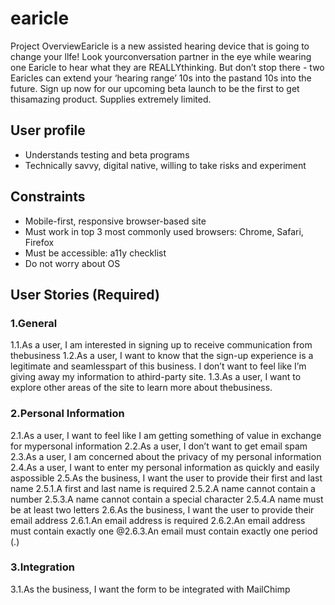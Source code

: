 # earicle

Project OverviewEaricle is a new assisted hearing device that is going to change your llfe! Look yourconversation partner in the eye while wearing one Earicle to hear what they are REALLYthinking. But don’t stop there - two Earicles can extend your ‘hearing range’ 10s into the pastand 10s into the future. Sign up now for our upcoming beta launch to be the first to get thisamazing product. Supplies extremely limited.


## User profile
- Understands testing and beta programs
- Technically savvy, digital native, willing to take risks and experiment

## Constraints
- Mobile-first, responsive browser-based site
- Must work in top 3 most commonly used browsers: Chrome, Safari, Firefox
- Must be accessible: ​a11y checklist
- Do not worry about OS


## User Stories (Required)
### 1.General
1.1.As a user, I am interested in signing up to receive communication from thebusiness
1.2.As a user, I want to know that the sign-up experience is a legitimate and seamlesspart of this business. I don’t want to feel like I’m giving away my information to athird-party site.
1.3.As a user,  I want to explore other areas of the site to learn more about thebusiness.

### 2.Personal Information
2.1.As a user, I want to feel like I am getting something of value in exchange for mypersonal information
2.2.As a user, I don’t want to get email spam
2.3.As a user, I am concerned about the privacy of my personal information
2.4.As a user, I want to enter my personal information as quickly and easily aspossible
2.5.As the business, I want the user to provide their first and last name
2.5.1.A first and last name is required
2.5.2.A name cannot contain a number
2.5.3.A name cannot contain a special character
2.5.4.A name must be at least two letters
2.6.As the business, I want the user to provide their email address
2.6.1.An email address is required
2.6.2.An email address must contain exactly one @2.6.3.An email must contain exactly one period (.)

### 3.Integration
3.1.As the business, I want the form to be integrated with MailChimp
